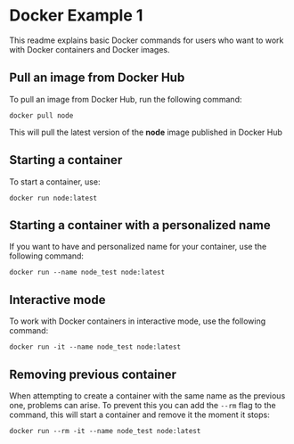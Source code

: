 # Docker Example 1 

This readme explains basic Docker commands for users who want to work with Docker containers and Docker images.

## Pull an image from Docker Hub

To pull an image from Docker Hub, run the following command:

```docker pull node```

This will pull the latest version of the **node** image published in Docker Hub

## Starting a container

To start a container, use:

```docker run node:latest```

## Starting a container with a personalized name

If you want to have and personalized name for your container, use the following command:

```docker run --name node_test node:latest```

## Interactive mode

To work with Docker containers in interactive mode, use the following command:

```docker run -it --name node_test node:latest```

## Removing previous container

When attempting to create a container with the same name as the previous one, problems can arise. To prevent this you can add the ```--rm``` flag to the command, this will start a container and remove it the moment it stops:

```docker run --rm -it --name node_test node:latest```